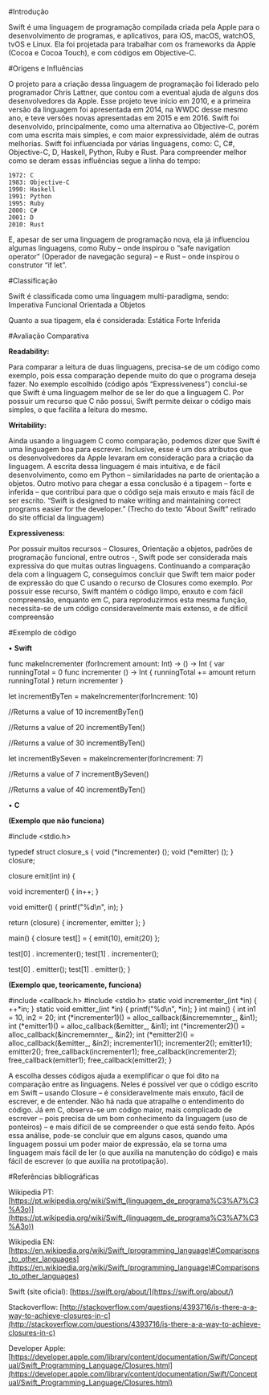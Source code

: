 #Introdução

Swift é uma linguagem de programação compilada criada pela Apple para o desenvolvimento de programas, e aplicativos, para iOS, macOS, watchOS, tvOS e Linux. Ela foi projetada para trabalhar com os frameworks da Apple (Cocoa e Cocoa Touch), e com códigos em Objective-C.


#Origens e Influências

O projeto para a criação dessa linguagem de programação foi liderado pelo programador Chris Lattner, que contou com a eventual ajuda de alguns dos desenvolvedores da Apple. Esse projeto teve início em 2010, e a primeira versão da linguagem foi apresentada em 2014, na WWDC desse mesmo ano, e teve versões novas apresentadas em 2015 e em 2016. Swift foi desenvolvido, principalmente, como uma alternativa ao Objective-C, porém com uma escrita mais simples, e com maior expressividade, além de outras melhorias. 
	Swift foi influenciada por várias linguagens, como: C, C#, Objective-C, D, Haskell, Python, Ruby e Rust. Para compreender melhor como se deram essas influências segue a linha do tempo:
	
	1972: C
	1983: Objective-C
	1990: Haskell
	1991: Python
	1995: Ruby
	2000: C#
	2001: D
	2010: Rust

E, apesar de ser uma linguagem de programação nova, ela já influenciou algumas linguagens, como Ruby – onde inspirou o “safe navigation operator” (Operador de navegação segura) – e Rust – onde inspirou o construtor “if let”.


#Classificação

Swift é classificada como uma linguagem multi-paradigma, sendo:
	Imperativa
	Funcional
	Orientada a Objetos

Quanto a sua tipagem, ela é considerada:
	Estática
	Forte
	Inferida


#Avaliação Comparativa

**Readability:** 

Para comparar a leitura de duas linguagens, precisa-se de um código como exemplo, pois essa comparação depende muito do que o programa deseja fazer. No exemplo escolhido (código após “Expressiveness”) conclui-se que Swift é uma linguagem melhor de se ler do que a linguagem C. Por possuir um recurso que C não possui, Swift permite deixar o código mais simples, o que facilita a leitura do mesmo.

**Writability:**

Ainda usando a linguagem C como comparação, podemos dizer que Swift é uma linguagem boa para escrever. Inclusive, esse é um dos atributos que os desenvolvedores da Apple levaram em consideração para a criação da linguagem. A escrita dessa linguagem é mais intuitiva, e de fácil desenvolvimento, como em Python – similaridades na parte de orientação a objetos. Outro motivo para chegar a essa conclusão é a tipagem – forte e inferida – que contribui para que o código seja mais enxuto e mais fácil de ser escrito. 
	“Swift is designed to make writing and maintaining correct programs easier for the developer.” (Trecho do texto “About Swift” retirado do site official da linguagem)


**Expressiveness:** 

Por possuir muitos recursos – Closures, Orientação a objetos, padrões de programação funcional, entre outros -, Swift pode ser considerada mais expressiva do que muitas outras linguagens. Continuando a comparação dela com a linguagem C, conseguimos concluir que Swift tem maior poder de expressão do que C usando o recurso de Closures como exemplo. Por possuir esse recurso, Swift mantém o código limpo, enxuto e com fácil compreensão, enquanto em C, para reproduzirmos esta mesma função, necessita-se de um código consideravelmente mais extenso, e de difícil compreensão

#Exemplo de código

•	**Swift**

func makeIncrementer (forIncrement amount: Int) -> () -> Int {
	var runningTotal = 0
	func incrementer () -> Int {
		runningTotal += amount
		return runningTotal
	}
	return incrementer
}

let incrementByTen = makeIncrementer(forIncrement: 10)

//Returns a value of 10
incrementByTen()

//Returns a value of 20
incrementByTen()

//Returns a value of 30
incrementByTen()

let incrementBySeven = makeIncrementer(forIncrement: 7)

//Returns a value of 7
incrementBySeven()

//Returns a value of 40
incrementByTen()

•	**C**

**(Exemplo que não funciona)**

#include <stdio.h>

typedef struct closure_s {
  void (*incrementer) ();
  void (*emitter) ();
} closure;

closure emit(int in) {

  void incrementer() {
    in++;
  }

  void emitter() {
    printf("%d\n", in);
  }

  return (closure) {
    incrementer,
    emitter
  };
}

main() {
  closure test[] = {
    emit(10),
    emit(20)
  };

  test[0] . incrementer();
  test[1] . incrementer();

  test[0] . emitter();
  test[1] . emitter();
}

**(Exemplo que, teoricamente, funciona)**

#include <callback.h>
#include <stdio.h>
static void incrementer_(int *in) {
    ++*in;
}
static void emitter_(int *in) {
    printf("%d\n", *in);
}
int main() {
    int in1 = 10, in2 = 20;
    int (*incrementer1)() = alloc_callback(&incrememnter_, &in1);
    int (*emitter1)() = alloc_callback(&emitter_, &in1);
    int (*incrementer2)() = alloc_callback(&incrememnter_, &in2);
    int (*emitter2)() = alloc_callback(&emitter_, &in2);
    incrementer1();
    incrementer2();
    emitter1();
    emitter2();
    free_callback(incrementer1);
    free_callback(incrementer2);
    free_callback(emitter1);
    free_callback(emitter2);
}

A escolha desses códigos ajuda a exemplificar o que foi dito na comparação entre as linguagens. Neles é possível ver que o código escrito em Swift – usando Closure – é consideravelmente mais enxuto, fácil de escrever, e de entender. Não há nada que atrapalhe o entendimento do código. Já em C, observa-se um código maior, mais complicado de escrever – pois precisa de um bom conhecimento da linguagem (uso de ponteiros) – e mais difícil de se compreender o que está sendo feito. 
Após essa análise, pode-se concluir que em alguns casos, quando uma linguagem possui um poder maior de expressão, ela se torna uma linguagem mais fácil de ler (o que auxilia na manutenção do código) e mais fácil de escrever (o que auxilia na prototipação).


#Referências bibliográficas

Wikipedia PT: [https://pt.wikipedia.org/wiki/Swift_(linguagem_de_programa%C3%A7%C3%A3o)](https://pt.wikipedia.org/wiki/Swift_(linguagem_de_programa%C3%A7%C3%A3o))

Wikipedia EN: [https://en.wikipedia.org/wiki/Swift_(programming_language)#Comparisons_to_other_languages](https://en.wikipedia.org/wiki/Swift_(programming_language)#Comparisons_to_other_languages)

Swift (site oficial): [https://swift.org/about/](https://swift.org/about/)

Stackoverflow: [http://stackoverflow.com/questions/4393716/is-there-a-a-way-to-achieve-closures-in-c](http://stackoverflow.com/questions/4393716/is-there-a-a-way-to-achieve-closures-in-c)

Developer Apple: [https://developer.apple.com/library/content/documentation/Swift/Conceptual/Swift_Programming_Language/Closures.html](https://developer.apple.com/library/content/documentation/Swift/Conceptual/Swift_Programming_Language/Closures.html)

